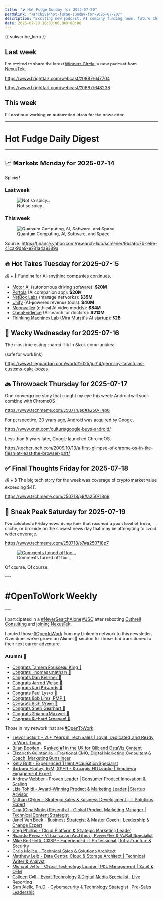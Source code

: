 ```yaml
---
title: "🌶️ Hot Fudge Sunday for 2025-07-20"
permalink: "/archive/hot-fudge-sunday-for-2025-07-20/"
description: "Exciting new podcast, AI company funding news, future ChromeOS & Android merge, and the crypto market's big moment"
date: 2025-07-20 16:00:00.000+00:00
---
```


{{ subscribe_form }}

## Last week

I'm excited to share the latest [Winners Circle](https://www.brighttalk.com/channel/20887), a new podcast from [NexusTek](https://nexustek.com).

https://www.brighttalk.com/webcast/20887/647704

https://www.brighttalk.com/webcast/20887/648238

## This week

I'll continue working on automation ideas for the newsletter.

---
   
# Hot Fudge Daily Digest
   
---

## 📈 Markets Monday for 2025-07-14

<p>
 Spicier!
</p>
<h3>
 <strong>
  Last
 </strong>
 week
</h3>
<figure>
 <img alt="Not so spicy…" draggable="false" src="https://assets.buttondown.email/images/48b3c25b-b488-46ca-b829-7697e1dfbe5c.png?w=960&amp;fit=max"/>
 <figcaption>
  Not so spicy…
 </figcaption>
</figure>
<h3>
 This week
</h3>
<figure>
 <img alt="Quantum Computing, AI, Software, and Space" draggable="false" src="https://assets.buttondown.email/images/2d11e585-bd17-49cc-983d-85cee9c65881.png?w=960&amp;fit=max"/>
 <figcaption>
  Quantum Computing, AI, Software, and Space
 </figcaption>
</figure>
<p>
 Source:
 <a href="https://finance.yahoo.com/research-hub/screener/9bda6c7b-fe9e-41ca-9da9-e281a4a9889a" rel="noopener noreferrer nofollow" target="_blank">
  https://finance.yahoo.com/research-hub/screener/9bda6c7b-fe9e-41ca-9da9-e281a4a9889a
 </a>
</p>

## 🔥 Hot Takes Tuesday for 2025-07-15
 
💰 + 🤖 Funding for AI-anything companies continues.

- <a href="https://www.techmeme.com/250714/p36#a250714p36">Motor AI</a> (autonomous driving software): **$20M**
- <a href="https://www.techmeme.com/250713/p8#a250713p8">Portola</a> (AI companion app): **$20M**
- <a href="https://www.techmeme.com/250714/p27#a250714p27">NetBox Labs</a> (manage networks): **$35M**
- <a href="https://www.techmeme.com/250715/p27#a250715p27">Unify</a> (AI-powered revenue tools): **$40M**
- <a href="https://www.techmeme.com/250714/p14#a250714p14">Moonvalley</a> (ethical AI video models): **$84M**
- <a href="https://www.techmeme.com/250715/p17#a250715p17">OpenEvidence</a> (AI search for doctors): **$210M**
- <a href="https://www.techmeme.com/250715/p18#a250715p18">Thinking Machines Lab</a> (Mira Murati's AI startup): **$2B**

## 🤪 Wacky Wednesday for 2025-07-16

The most interesting shared link in Slack communities:

(safe for work link)

https://www.theguardian.com/world/2025/jul/14/germany-tarantulas-customs-cake-bozes
   
## 🔙 Throwback Thursday for 2025-07-17
 
One convergence story that caught my eye this week: Android will soon combine with ChromeOS

https://www.techmeme.com/250714/p6#a250714p6

For perspective, 20 years ago, Android was acquired by Google.

https://www.cnet.com/culture/google-buys-android/

Less than 5 years later, Google launched ChromeOS.

https://techcrunch.com/2009/10/13/a-first-glimpse-of-chrome-os-in-the-flesh-at-least-the-browser-part/

## ✅ Final Thoughts Friday for 2025-07-18

💰 + ₿ The big tech story for the week was coverage of crypto market value exceeding $4T.

https://www.techmeme.com/250718/p9#a250718p9

## 🔮 Sneak Peak Saturday for 2025-07-19
<p>
 I’ve selected a Friday news dump item that reached a peak level of trope, cliché, or bromide on the slowest news day that may be attempting to avoid wider coverage.
</p>
<p>
 <a href="https://www.techmeme.com/250718/p7#a250718p7" rel="noopener noreferrer nofollow" target="_blank">
  https://www.techmeme.com/250718/p7#a250718p7
 </a>
</p>
<figure>
 <a href="https://www.linkedin.com/posts/joel-kaplan-63905618_europe-is-heading-down-the-wrong-path-on-activity-7351928745668055042-XuF7/" rel="noopener noreferrer" target="_blank">
  <img alt="Comments turned off too..." draggable="false" src="https://assets.buttondown.email/images/607f58cd-cae8-482e-9ba3-0a69475d6c32.png?w=960&amp;fit=max"/>
 </a>
 <figcaption>
  Comments turned off too...
 </figcaption>
</figure>
<p>
 Of course. Of course.
</p>
---
<h1 data-pm-slice="1 3 []">
 #OpenToWork Weekly
</h1>
---

I participated in a [#NeverSearchAlone](https://www.youtube.com/watch?v=OH3nzRdwYPA) [#JSC](https://www.phyl.org/jsc) after rebooting [Cuthrell Consulting](https://cuthrell.consulting) and [joining NexusTek](https://cuthrell.consulting/blog/jay-cuthrell-joins-nexustek/).

I added those [#OpenToWork](https://www.linkedin.com/search/results/content/?keywords=%23OpenToWork&amp;origin=FACETED_SEARCH&amp;postedBy=%5B%22first%22%5D&amp;sid=TbC&amp;sortBy=%22date_posted%22) from my LinkedIn network to this newsletter. Over time, we've grown an Alumni 🎉 section for those that transitioned to their next career adventure.

### Alumni 🎉

- [Congrats Tamera Rousseau King 🎉](https://www.linkedin.com/posts/activity-7343345962272120833-RNuK?utm_source=share&amp;utm_medium=member_desktop&amp;rcm=ACoAACk1T7oBu6QkP2p3bHgknv3R55ktER0dzqc)
- [Congrats Thomas Chatham 🎉](https://www.linkedin.com/in/thomaschatham/)
- [Congrats Dan Kelleher 🎉](https://www.linkedin.com/in/kelleherdan/)
- [Congrats Jarrod Weise 🎉](https://www.linkedin.com/posts/jarrodweise_thechargeahead-electricvehicles-innovation-activity-7325543362621509632-t5Oy?utm_source=share&amp;utm_medium=member_desktop&amp;rcm=ACoAACk1T7oBu6QkP2p3bHgknv3R55ktER0dzqc)
- [Congrats Karl Edwards 🎉](https://www.linkedin.com/posts/edwardskarl_im-happy-to-share-that-im-starting-a-new-activity-7323502970120138752-SLA-?utm_source=share&amp;utm_medium=member_desktop&amp;rcm=ACoAACk1T7oBu6QkP2p3bHgknv3R55ktER0dzqc)
- [Congrats Paul Lysko 🎉](https://www.linkedin.com/posts/paullysko_hellyeah-activity-7315070360708603905-ZDc_?utm_source=share&amp;utm_medium=member_desktop&amp;rcm=ACoAACk1T7oBu6QkP2p3bHgknv3R55ktER0dzqc)
- [Congrats Bob Lima, PMP 🎉](https://www.linkedin.com/posts/limarobert_im-happy-to-share-that-im-starting-a-new-activity-7315167863147769856-Tsk-?utm_source=share&amp;utm_medium=member_desktop&amp;rcm=ACoAACk1T7oBu6QkP2p3bHgknv3R55ktER0dzqc)
- [Congrats Rich Green 🎉](https://www.linkedin.com/posts/rich-green-5304804_im-happy-to-share-that-im-starting-a-new-activity-7312272227184324608-HmZN?utm_source=share&amp;utm_medium=member_desktop&amp;rcm=ACoAACk1T7oBu6QkP2p3bHgknv3R55ktER0dzqc)
- [Congrats Sheri Gearhart 🎉](https://www.linkedin.com/posts/sheri-gearhart_im-happy-to-share-that-im-starting-a-new-activity-7314986352909983745-VKzo?utm_source=share&amp;utm_medium=member_desktop&amp;rcm=ACoAACk1T7oBu6QkP2p3bHgknv3R55ktER0dzqc)
- [Congrats Shianna Maxwell 🎉](https://www.linkedin.com/posts/shiannamaxwell_im-happy-to-share-that-im-starting-a-new-activity-7302404919678902272-FHRz?utm_source=share&amp;utm_medium=member_desktop&amp;rcm=ACoAACk1T7oBu6QkP2p3bHgknv3R55ktER0dzqc)
- [Congrats Richard Arnesen! 🎉](https://www.linkedin.com/posts/richard-arnesen_im-happy-to-share-that-im-starting-a-new-activity-7290099022084616192-QjYm?utm_source=share&amp;utm_medium=member_desktop)

Those in my network that are [#OpenToWork](https://www.linkedin.com/search/results/content/?keywords=%23OpenToWork&amp;origin=FACETED_SEARCH&amp;postedBy=%5B%22first%22%5D&amp;sid=TbC&amp;sortBy=%22date_posted%22):

- [Trevor Schulz - 20+ Years in Tech Sales | Loyal, Dedicated, and Ready to Work Today](https://www.linkedin.com/in/trevorschulz/)
- [Brian Booden - Ranked #1 in the UK for Qlik and DataViz Content](https://www.linkedin.com/in/qlikluminary/)
- [Elizabeth Quintanilla - Fractional CMO, Digital Marketing Consultant &amp; Coach, Marketing Gunslinger](https://www.linkedin.com/in/elizabethquintanilla/)
- [Kelly Britt - Experienced Talent Acquisition Specialist](https://www.linkedin.com/in/kelly-britt/)
- [Barbara Hadley, EdM, SPHR - Strategic HR Leader | Employee Engagement Expert](https://www.linkedin.com/in/barbarahadleyhrleader/)
- [Andrew Webber - Proven Leader | Consumer Product Innovation &amp; Scaling](https://www.linkedin.com/in/andrewwebber/)
- [Lida Tohidi - Award-Winning Product &amp; Marketing Leader | Startup Advisor](https://www.linkedin.com/in/lidatohidi/)
- [Nathan Clyker - Strategic Sales &amp; Business Development | IT Solutions Expert](https://www.linkedin.com/in/nathan-clyker/)
- [Gina (Gina Minks) Rosenthal - Global Product Marketing Manager | Technical Content Strategist](https://www.linkedin.com/in/gminks/)
- [Janel Van Beek - Business Strategist &amp; Master Coach | Leadership &amp; Change Expert](https://www.linkedin.com/in/janellanzadbafrancievanwirkus220/)
- [Greg Phillips - Cloud Platform &amp; Strategic Marketing Leader](https://www.linkedin.com/in/gregaphillips/)
- [Ricardo Perez - Virtualization Architect | PowerFlex &amp; VxRail Specialist](https://www.linkedin.com/in/ricardo-perez-atx)
- [Mike Berteletti, CISSP - Experienced IT Professional | Infrastructure &amp; Security](https://www.linkedin.com/in/mike-berteletti-cissp/)
- [Chris Mojica - Technical Sales &amp; Solutions Architect](https://www.linkedin.com/in/pcmojica/)
- [Matthew Leib - Data Center, Cloud &amp; Storage Architect | Technical Writer &amp; Analyst](https://www.linkedin.com/in/matthewleib/)
- [Michael Joffe - Global Technology Leader | P&amp;L Management | SaaS &amp; OEM](https://www.linkedin.com/in/joffemichael/)
- [Colleen Coll - Event Technology &amp; Digital Media Specialist | Live Reporting](https://www.linkedin.com/in/colleen-coll-b971505/)
- [Sam Aiello, Ph.D. - Cybersecurity &amp; Technology Strategist | Pre-Sales Leadership](https://www.linkedin.com/in/samaiello/)
